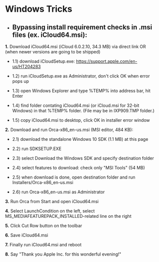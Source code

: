 # Windows Tricks

- ## Bypassing install requirement checks in .msi files (ex. iCloud64.msi):

**1.** Download iCloud64.msi (iCloud 6.0.2.10, 34.3 MB) via direct link
OR (when newer versions are going to be shipped)

- 1.1) download iCloudSetup.exe: https://support.apple.com/en-us/HT204283

- 1.2) run iCloudSetup.exe as Administrator, don't click OK when error pops up

- 1.3) open Windows Explorer and type %TEMP% into address bar, hit Enter

- 1.4) find folder contating iCloud64.msi (or iCloud.msi for 32-bit Windows) in that %TEMP% folder. (File may be in IXP909.TMP folder.)

- 1.5) copy iCloud64.msi to desktop, click OK in installer error window

**2.** Download and run Orca-x86_en-us.msi (MSI editor, 484 KB):

- 2.1) download the standalone Windows 10 SDK (1.1 MB) at this page

- 2.2) run SDKSETUP.EXE

- 2.3) select Download the Windows SDK and specify destination folder

- 2.4) select features to download: check only "MSI Tools" (54 MB)

- 2.5) when download is done, open destination folder
       and run Installers/Orca-x86_en-us.msi

- 2.6) run Orca-x86_en-us.msi as Administrator

**3.** Run Orca from Start and open iCloud64.msi

**4.** Select LaunchCondition on the left, select MS_MEDIAFEATUREPACK_INSTALLED-related line on the right

**5.** Click Cut Row button on the toolbar

**6.** Save iCloud64.msi

**7.** Finally run iCloud64.msi and reboot

**8.** Say "Thank you Apple Inc. for this wonderful evening!"